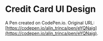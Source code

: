 # Credit Card UI Design

A Pen created on CodePen.io. Original URL: [https://codepen.io/alin_trinca/pen/eYQNajg](https://codepen.io/alin_trinca/pen/eYQNajg).

